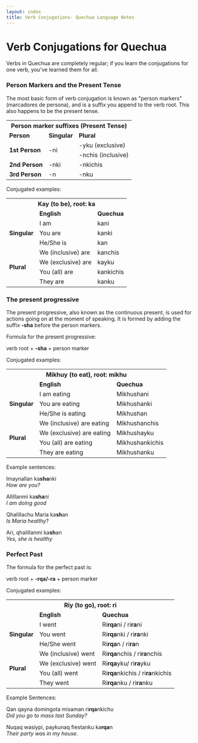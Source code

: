 ```yaml
---
layout: index
title: Verb Conjugations- Quechua Language Notes
---
```


# Verb Conjugations for Quechua

Verbs in Quechua are completely regular; if you learn the conjugations for one
verb, you've learned them for all.

### Person Markers and the Present Tense

The most basic form of verb conjugation is known as "person markers"
(marcadores de persona), and is a suffix you append to the verb root. This also
happens to be the present tense.


<table class="conj">
<colgroup class="column"></colgroup>
<colgroup class="column"></colgroup>
<colgroup class="column"></colgroup>
<colgroup class="column"></colgroup>
<th colspan="3">Person marker suffixes (Present Tense)</th>
<tr class="odd bottombordersolid">
<td><strong>Person</strong></td>
<td><strong>Singular</strong></td>
<td><strong>Plural</strong></td>
</tr>

<tr class="bottombordersolid">
<td rowspan="2" class="odd"><strong>1st Person</strong></td>
<td rowspan="2">-ni</td>
<td> -yku (exclusive)</td>
</tr>

<tr class="bottombordersolid">
<td> -nchis (inclusive)</td>
</tr>

<tr class="bottombordersolid">
<td class="odd"><strong>2nd Person</strong></td>
<td>-nki</td>
<td>-nkichis</td>
</tr>

<tr class="bottombordersolid">
<td class="odd"><strong>3rd Person</strong></td>
<td>-n</td>
<td>-nku</td>
</tr>
</table>

Conjugated examples:

<table class="conj">
<colgroup class="column"></colgroup>
<colgroup class="column"></colgroup>
<colgroup class="column"></colgroup>
<colgroup class="column"></colgroup>
<th colspan="3">Kay (to be), root: ka</th>
<tr class="odd bottombordersolid">
<td>&nbsp;</td>
<td><strong>English</strong></td>
<td><strong>Quechua</strong></td>
</tr>

<tr class="bottombordersolid">
<td rowspan="3" class="odd"><strong>Singular</strong></td>
<td>I am</td>
<td>kani</td>
</tr>

<tr class="bottombordersolid">
<td>You are</td>
<td>kanki</td>
</tr>


<tr class="bottomborderthick">
<td>He/She is</td>
<td>kan</td>
</tr>

<tr class="bottombordersolid">
<td rowspan="4" class="odd"><strong>Plural</strong></td>
<td>We (inclusive) are</td>
<td>kanchis</td>
</tr>


<tr class="bottombordersolid">
<td>We (exclusive) are</td>
<td>kayku</td>
</tr>


<tr class="bottombordersolid">
<td>You (all) are</td>
<td>kankichis</td>
</tr>


<tr class="bottombordersolid">
<td>They are</td>
<td>kanku</td>
</tr>
</table>



### The present progressive

The present progressive, also known as the continuous present, is used for
actions going on at the moment of speaking. It is formed by adding the suffix
**-sha** before the person markers.

Formula for the present progressive: 

<div class="example">
verb root + <strong>-sha</strong> + person marker
</div>


Conjugated examples:

<table class="conj">
<colgroup class="column"></colgroup>
<colgroup class="column"></colgroup>
<colgroup class="column"></colgroup>
<colgroup class="column"></colgroup>
<th colspan="3">Mikhuy (to eat), root: mikhu</th>
<tr class="odd bottombordersolid">
<td>&nbsp;</td>
<td><strong>English</strong></td>
<td><strong>Quechua</strong></td>
</tr>

<tr class="bottombordersolid">
<td rowspan="3" class="odd"><strong>Singular</strong></td>
<td>I am eating</td>
<td>Mikhushani</td>
</tr>

<tr class="bottombordersolid">
<td>You are eating</td>
<td>Mikhushanki</td>
</tr>


<tr class="bottomborderthick">
<td>He/She is eating</td>
<td>Mikhushan</td>
</tr>

<tr class="bottombordersolid">
<td rowspan="4" class="odd"><strong>Plural</strong></td>
<td>We (inclusive) are eating</td>
<td>Mikhushanchis</td>
</tr>


<tr class="bottombordersolid">
<td>We (exclusive) are eating</td>
<td>Mikhushayku</td>
</tr>


<tr class="bottombordersolid">
<td>You (all) are eating</td>
<td>Mikhushankichis</td>
</tr>


<tr class="bottombordersolid">
<td>They are eating</td>
<td>Mikhushanku</td>
</tr>
</table>

Example sentences:

<div class="example">
<p>Imaynallan ka<strong>sha</strong>nki <br />
<em>How are you?</em></p>
<p>Allillanmi ka<strong>sha</strong>ni <br />
<em>I am doing good</em></p>
<p>Qhalillachu Maria ka<strong>sh</strong>an <br/>
<em>Is Maria healthy</em>?<p>
<p>Ari, qhalillanmi ka<strong>sh</strong>an <br />
<em>Yes, she is healthy</em></p>
</div>


### Perfect Past

The formula for the perfect past is:

<div class="example">
verb root + <strong>-rqa/-ra</strong> + person marker
</div>

Conjugated examples:

<table class="conj">
<colgroup class="column"></colgroup>
<colgroup class="column"></colgroup>
<colgroup class="column"></colgroup>
<colgroup class="column"></colgroup>
<th colspan="3">Riy (to go), root: ri</th>
<tr class="odd bottombordersolid">
<td>&nbsp;</td>
<td><strong>English</strong></td>
<td><strong>Quechua</strong></td>
</tr>

<tr class="bottombordersolid">
<td rowspan="3" class="odd"><strong>Singular</strong></td>
<td>I went</td>
<td>Ri<strong>rqa</strong>ni / ri<strong>ra</strong>ni</td>
</tr>

<tr class="bottombordersolid">
<td>You went</td>
<td>Ri<strong>rqa</strong>nki / ri<strong>ra</strong>nki</td>
</tr>


<tr class="bottomborderthick">
<td>He/She went</td>
<td>Ri<strong>rqa</strong>n / ri<strong>ra</strong>n</td>
</tr>

<tr class="bottombordersolid">
<td rowspan="4" class="odd"><strong>Plural</strong></td>
<td>We (inclusive) went</td>
<td>Ri<strong>rqa</strong>nchis / ri<strong>ra</strong>nchis</td>
</tr>


<tr class="bottombordersolid">
<td>We (exclusive) went</td>
<td>Ri<strong>rqa</strong>yku/ ri<strong>ra</strong>yku</td>
</tr>


<tr class="bottombordersolid">
<td>You (all) went</td>
<td>Ri<strong>rqa</strong>nkichis / ri<strong>ra</strong>nkichis</td>
</tr>

<tr class="bottombordersolid">
<td>They went</td>
<td>Ri<strong>rqa</strong>nku / ri<strong>ra</strong>nku</td>
</tr>
</table>

Example Sentences:
<div class="example">
<p>Qan qayna domingota misaman ri<strong>rqa</strong>nkichu <br />
<em>Did you go to mass last Sunday?</em> </p>
<p>Nuqaq wasiypi, paykunaq fiestanku ka<strong>rqa</strong>n <br />
<em>Their party was in my house.</em></p>
</div>

